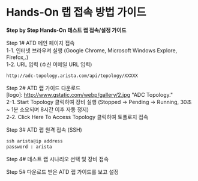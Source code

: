 # Hands-On 랩 접속 방법 가이드

**Step by Step Hands-On 테스트 랩 접속/설정 가이드**

Step 1# ATD 메인 페이지 접속<br>
1-1. 인터넷 브라우져 실행 (Google Chrome, Microsoft Windows Explore, Firefox,.)<br>
1-2. URL 입력 (수신 이메일 URL 입력)
```html
http://adc-topology.arista.com/api/topology/XXXXX
```

Step 2# ATD 랩 가이드 다운로드<br>
[logo]: http://www.gstatic.com/webp/gallery/2.jpg "ADC Topology."<br>
2-1. Start Topology 클릭하여 장비 실행 (Stopped -> Pending -> Running, 30초 ~ 1분 소요되며 8시간 이후 자동 정지)<br>
2-2. Click Here To Access Topology 클릭하여 토폴로지 접속<br>


Step 3# ATD 랩 원격 접속 (SSH)
```python
ssh arista@ip address
password : arista
```
Step 4# 테스트 랩 시나리오 선택 및 장비 접속

Step 5# 다운로드 받은 ATD 랩 가이드를 보고 설정
